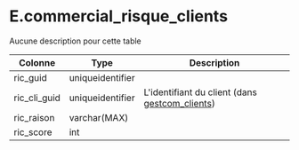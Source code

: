 # E.commercial_risque_clients

Aucune description pour cette table

Colonne|Type|Description
---|---|---
ric_guid|uniqueidentifier|
ric_cli_guid|uniqueidentifier|L'identifiant du client (dans [gestcom_clients](generated_gestcom_clients.md)) 
ric_raison|varchar(MAX)|
ric_score|int|
